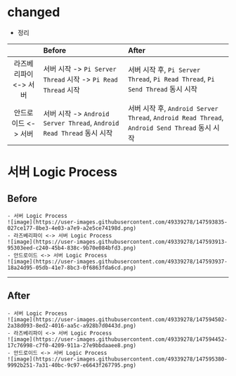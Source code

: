 # changed
- 정리

|| Before | After |
|:--:|:---|:---|
|라즈베리파이 <-> 서버 | 서버 시작 -> ```Pi Server Thread``` 시작 -> ```Pi Read Thread``` 시작 | 서버 시작 후, ```Pi Server Thread```, ```Pi Read Thread```, ```Pi Send Thread``` 동시 시작|
|안드로이드 <-> 서버 | 서버 시작 -> ```Android Server Thread```, ```Android Read Thread``` 동시 시작 | 서버 시작 후, ```Android Server Thread```, ```Android Read Thread```, ```Android Send Thread``` 동시 시작|


# 서버 Logic Process
  ## Before
    - 서버 Logic Process
    ![image](https://user-images.githubusercontent.com/49339278/147593835-027ce177-8be3-4e03-a7e9-a2e5ce74198d.png)
    - 라즈베리파이 <-> 서버 Logic Process
    ![image](https://user-images.githubusercontent.com/49339278/147593913-95303eed-c240-45b4-838c-9b70e084bfd3.png)
    - 안드로이드 <-> 서버 Logic Process
    ![image](https://user-images.githubusercontent.com/49339278/147593937-18a24d95-05db-41e7-8bc3-0f6863fda6cd.png)
---
  ## After
    - 서버 Logic Process
    ![image](https://user-images.githubusercontent.com/49339278/147594502-2a38d093-8ed2-4016-aa5c-a928b7d0443d.png)
    - 라즈베리파이 <-> 서버 Logic Process
    ![image](https://user-images.githubusercontent.com/49339278/147594452-17c76998-c7f0-4209-911a-27e9bbdaaee8.png)
    - 안드로이드 <-> 서버 Logic Process
    ![image](https://user-images.githubusercontent.com/49339278/147595380-9992b251-7a31-40bc-9c97-e6643f267795.png)

